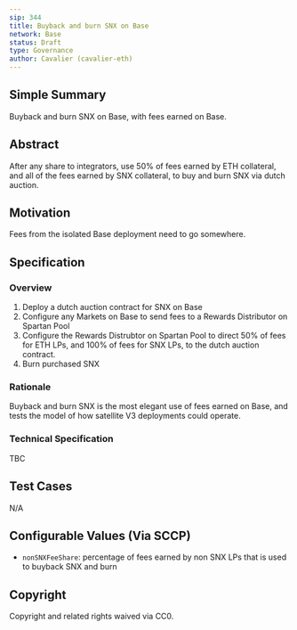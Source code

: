 ```yaml
---
sip: 344
title: Buyback and burn SNX on Base
network: Base
status: Draft
type: Governance
author: Cavalier (cavalier-eth)
---
```


## Simple Summary
Buyback and burn SNX on Base, with fees earned on Base.

## Abstract

After any share to integrators, use 50% of fees earned by ETH collateral, and all of the fees earned by SNX collateral, to buy and burn SNX via dutch auction.

## Motivation
Fees from the isolated Base deployment need to go somewhere.

## Specification

### Overview

1. Deploy a dutch auction contract for SNX on Base
2. Configure any Markets on Base to send fees to a Rewards Distributor on Spartan Pool
3. Configure the Rewards Distrubtor on Spartan Pool to direct 50% of fees for ETH LPs, and 100% of fees for SNX LPs, to the dutch auction contract.
4. Burn purchased SNX

### Rationale
Buyback and burn SNX is the most elegant use of fees earned on Base, and tests the model of how satellite V3 deployments could operate.


### Technical Specification
TBC


## Test Cases
N/A

## Configurable Values (Via SCCP)

- `nonSNXFeeShare`: percentage of fees earned by non SNX LPs that is used to buyback SNX and burn

## Copyright

Copyright and related rights waived via CC0.

